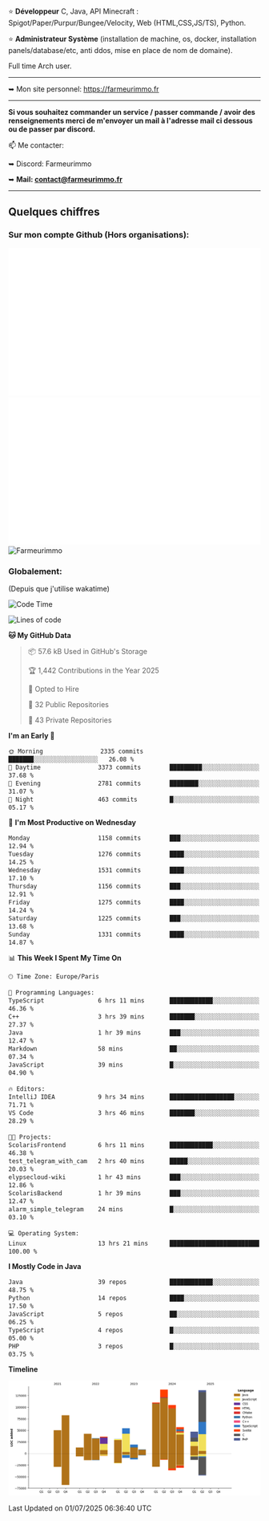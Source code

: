 ⭐ **Développeur** C, Java, API Minecraft : Spigot/Paper/Purpur/Bungee/Velocity, Web (HTML,CSS,JS/TS), Python.

⭐ **Administrateur Système** (installation de machine, os, docker, installation panels/database/etc, anti ddos, mise en place de nom de domaine).

Full time Arch user.

---

➥ Mon site personnel: https://farmeurimmo.fr

---

**Si vous souhaitez commander un service / passer commande / avoir des renseignements merci de m'envoyer un mail à l'adresse mail ci dessous ou de passer par discord.**

📫 Me contacter:
 
   ➥ Discord: Farmeurimmo
   
   ➥ **Mail: contact@farmeurimmo.fr**

---
## Quelques chiffres

### Sur mon compte Github (Hors organisations):

<a href="https://github.com/Farmeurimmo/github-stats">
<img src="https://github.com/Farmeurimmo/github-stats/blob/master/generated/overview.svg#gh-dark-mode-only" />
<img src="https://github.com/Farmeurimmo/github-stats/blob/master/generated/languages.svg#gh-dark-mode-only" />
</a>

<img src="https://komarev.com/ghpvc/?username=Farmeurimmo" alt="Farmeurimmo" />

### Globalement:

(Depuis que j'utilise wakatime)
<!--START_SECTION:waka-->
![Code Time](http://img.shields.io/badge/Code%20Time-2%2C139%20hrs%2059%20mins-blue)

![Lines of code](https://img.shields.io/badge/From%20Hello%20World%20I%27ve%20Written-969.5%20thousand%20lines%20of%20code-blue)

**🐱 My GitHub Data** 

> 📦 57.6 kB Used in GitHub's Storage 
 > 
> 🏆 1,442 Contributions in the Year 2025
 > 
> 💼 Opted to Hire
 > 
> 📜 32 Public Repositories 
 > 
> 🔑 43 Private Repositories 
 > 
**I'm an Early 🐤** 

```text
🌞 Morning                2335 commits        ███████░░░░░░░░░░░░░░░░░░   26.08 % 
🌆 Daytime                3373 commits        █████████░░░░░░░░░░░░░░░░   37.68 % 
🌃 Evening                2781 commits        ████████░░░░░░░░░░░░░░░░░   31.07 % 
🌙 Night                  463 commits         █░░░░░░░░░░░░░░░░░░░░░░░░   05.17 % 
```
📅 **I'm Most Productive on Wednesday** 

```text
Monday                   1158 commits        ███░░░░░░░░░░░░░░░░░░░░░░   12.94 % 
Tuesday                  1276 commits        ████░░░░░░░░░░░░░░░░░░░░░   14.25 % 
Wednesday                1531 commits        ████░░░░░░░░░░░░░░░░░░░░░   17.10 % 
Thursday                 1156 commits        ███░░░░░░░░░░░░░░░░░░░░░░   12.91 % 
Friday                   1275 commits        ████░░░░░░░░░░░░░░░░░░░░░   14.24 % 
Saturday                 1225 commits        ███░░░░░░░░░░░░░░░░░░░░░░   13.68 % 
Sunday                   1331 commits        ████░░░░░░░░░░░░░░░░░░░░░   14.87 % 
```


📊 **This Week I Spent My Time On** 

```text
🕑︎ Time Zone: Europe/Paris

💬 Programming Languages: 
TypeScript               6 hrs 11 mins       ████████████░░░░░░░░░░░░░   46.36 % 
C++                      3 hrs 39 mins       ███████░░░░░░░░░░░░░░░░░░   27.37 % 
Java                     1 hr 39 mins        ███░░░░░░░░░░░░░░░░░░░░░░   12.47 % 
Markdown                 58 mins             ██░░░░░░░░░░░░░░░░░░░░░░░   07.34 % 
JavaScript               39 mins             █░░░░░░░░░░░░░░░░░░░░░░░░   04.90 % 

🔥 Editors: 
IntelliJ IDEA            9 hrs 34 mins       ██████████████████░░░░░░░   71.71 % 
VS Code                  3 hrs 46 mins       ███████░░░░░░░░░░░░░░░░░░   28.29 % 

🐱‍💻 Projects: 
ScolarisFrontend         6 hrs 11 mins       ████████████░░░░░░░░░░░░░   46.38 % 
test_telegram_with_cam   2 hrs 40 mins       █████░░░░░░░░░░░░░░░░░░░░   20.03 % 
elypsecloud-wiki         1 hr 43 mins        ███░░░░░░░░░░░░░░░░░░░░░░   12.86 % 
ScolarisBackend          1 hr 39 mins        ███░░░░░░░░░░░░░░░░░░░░░░   12.47 % 
alarm_simple_telegram    24 mins             █░░░░░░░░░░░░░░░░░░░░░░░░   03.10 % 

💻 Operating System: 
Linux                    13 hrs 21 mins      █████████████████████████   100.00 % 
```

**I Mostly Code in Java** 

```text
Java                     39 repos            ████████████░░░░░░░░░░░░░   48.75 % 
Python                   14 repos            ████░░░░░░░░░░░░░░░░░░░░░   17.50 % 
JavaScript               5 repos             ██░░░░░░░░░░░░░░░░░░░░░░░   06.25 % 
TypeScript               4 repos             █░░░░░░░░░░░░░░░░░░░░░░░░   05.00 % 
PHP                      3 repos             █░░░░░░░░░░░░░░░░░░░░░░░░   03.75 % 
```



**Timeline**

![Lines of Code chart](https://raw.githubusercontent.com/Farmeurimmo/Farmeurimmo/main/assets/bar_graph.png)


 Last Updated on 01/07/2025 06:36:40 UTC
<!--END_SECTION:waka-->
